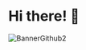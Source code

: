 # Hi there! 👋

![BannerGithub2](https://user-images.githubusercontent.com/88150989/172024003-1182a3f0-f6d4-432b-9bcf-6e20c4b98bc5.jpg)
